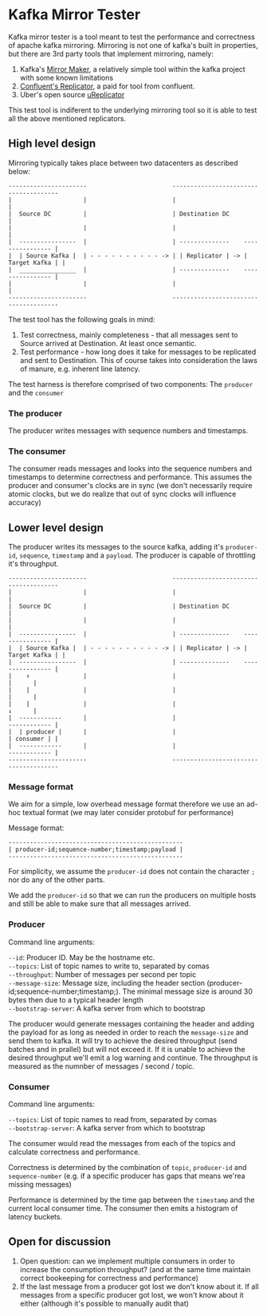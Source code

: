# Kafka Mirror Tester

Kafka mirror tester is a tool meant to test the performance and correctness of apache kafka mirroring. 
Mirroring is not one of kafka's built in properties, but there are 3rd party tools that implement mirroring, namely: 

1. Kafka's [Mirror Maker](https://kafka.apache.org/documentation.html#basic_ops_mirror_maker), a relatively simple tool within the kafka project with some known limitations
2. [Confluent's Replicator](https://docs.confluent.io/current/multi-dc-replicator/index.html), a paid for tool from confluent.
3. Uber's open source [uReplicator](https://github.com/uber/uReplicator)

This test tool is indiferent to the underlying mirroring tool so it is able to test all the above mentioned replicators. 

## High level design

Mirroring typically takes place between two datacenters as described below: 

```
----------------------                        --------------------------------------
|                    |                        |                                    |
|  Source DC         |                        | Destination DC                     |
|                    |                        |                                    |
|  ----------------  |                        | --------------    ---------------- |
|  | Source Kafka |  | - - - - - - - - - - -> | | Replicator | -> | Target Kafka | |
|  ________________  |                        | --------------    ---------------- |
|                    |                        |                                    |
----------------------                        --------------------------------------
```

The test tool has the following goals in mind: 

1. Test correctness, mainly completeness - that all messages sent to Source arrived at Destination. At least once semantic.
2. Test performance - how long does it take for messages to be replicated and sent to Destination. This of course takes into consideration the laws of manure, e.g. inherent line latency.

The test harness is therefore comprised  of two components: The `producer` and the `consumer`

### The producer
The producer writes messages with sequence numbers and timestamps. 

### The consumer 
The consumer reads messages and looks into the sequence numbers and timestamps to determine correctness and performance. 
This assumes the producer and consumer's clocks are in sync (we don't necessarily require atomic clocks, but we do realize that out of sync clocks will influence accuracy) 

## Lower level design

The producer writes its messages to the source kafka, adding it's `producer-id`, `sequence`, `timestamp` and a `payload`.
The producer is capable of throttling it's throughput. 

```
----------------------                        --------------------------------------
|                    |                        |                                    |
|  Source DC         |                        | Destination DC                     |
|                    |                        |                                    |
|  ----------------  |                        | --------------    ---------------- |
|  | Source Kafka |  | - - - - - - - - - - -> | | Replicator | -> | Target Kafka | |
|  ----------------  |                        | --------------    ---------------- |
|    ↑               |                        |                             |      |
|    |               |                        |                             |      |
|    |               |                        |                             ↓      |
|  ------------      |                        |                       ------------ |
|  | producer |      |                        |                       | consumer | |
|  ------------      |                        |                       ------------ |
----------------------                        --------------------------------------
```

### Message format
We aim for a simple, low overhead message format therefore we use an ad-hoc textual format (we may later consider protobuf for performance)

Message format: 
```
-------------------------------------------------
| producer-id;sequence-number;timestamp;payload |
-------------------------------------------------
```
For simplicity, we assume the `producer-id` does not contain the character `;` nor do any of the other parts. 

We add the `producer-id` so that we can run the producers on multiple hosts and still be able to make sure that all messages arrived. 

### Producer

Command line arguments:

`--id`: Producer ID. May be the hostname etc.  
`--topics`: List of topic names to write to, separated by comas  
`--throughput`: Number of messages per second per topic  
`--message-size`: Message size, including the header section (producer-id;sequence-number;timestamp;). The minimal message size is around 30 bytes then due to a typical header length  
`--bootstrap-server`: A kafka server from which to bootstrap  

The producer would generate messages containing the header and adding the payload for as long as needed in order to reach the `message-size` and send them to kafka.
It will try to achieve the desired throughput (send batches and in prallel) but will not exceed it. If it is unable to achieve the desired throughput we'll emit a log warning and continue.
The throughput is measured as the numnber of messages / second / topic.

### Consumer 

Command line arguments:  

`--topics`: List of topic names to read from, separated by comas  
`--bootstrap-server`: A kafka server from which to bootstrap  

The consumer would read the messages from each of the topics and calculate correctness and performance. 

Correctness is determined by the combination of `topic`, `producer-id` and `sequence-number` (e.g. if a specific producer has gaps that means we'rea missing messages)

Performance is determined by the time gap between the `timestamp` and the current local consumer time. The consumer then emits a histogram of latency buckets. 


## Open for discussion
1. Open question: can we implement multiple consumers in order to increase the consumption throughput? (and at the same time maintain correct bookeeping for correctness and performance)
1. If the last message from a producer got lost we don't know about it. If all messages from a specific producer got lost, we won't know about it either (although it's possible to manually audit that)